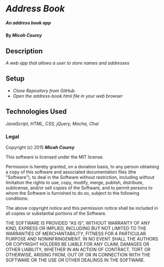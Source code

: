 # _Address Book_

#####  _An address book app_

#### By **_Micah Courey_**

## Description

_A web app that allows a user to store names and addresses_

## Setup

* _Clone Repository from GitHub._
* _Open the address-book.html file in your web browser_

## Technologies Used

_JavaScript, HTML, CSS, jQuery, Mocha, Chai_

### Legal

Copyright (c) 2015 **_Micah Courey_**

This software is licensed under the MIT license.

Permission is hereby granted, on a donation basis, to any person obtaining a copy of this software and associated documentation files (the "Software"), to deal in the Software without restriction, including without limitation the rights to use, copy, modify, merge, publish, distribute, sublicense, and/or sell copies of the Software, and to permit persons to whom the Software is furnished to do so, subject to the following conditions:

The above copyright notice and this permission notice shall be included in all copies or substantial portions of the Software.

THE SOFTWARE IS PROVIDED "AS IS", WITHOUT WARRANTY OF ANY KIND, EXPRESS OR IMPLIED, INCLUDING BUT NOT LIMITED TO THE WARRANTIES OF MERCHANTABILITY, FITNESS FOR A PARTICULAR PURPOSE AND NONINFRINGEMENT. IN NO EVENT SHALL THE AUTHORS OR COPYRIGHT HOLDERS BE LIABLE FOR ANY CLAIM, DAMAGES OR OTHER LIABILITY, WHETHER IN AN ACTION OF CONTRACT, TORT OR OTHERWISE, ARISING FROM, OUT OF OR IN CONNECTION WITH THE SOFTWARE OR THE USE OR OTHER DEALINGS IN THE SOFTWARE.
